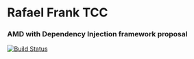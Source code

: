 # Rafael Frank TCC
### AMD with Dependency Injection framework proposal
[![Build Status](https://travis-ci.org/frankrafael/tcc.svg?branch=master)](https://travis-ci.org/frankrafael/tcc)